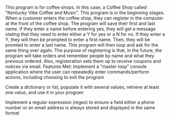 This program is for coffee shops. In this case, a Coffee Shop called "Kentucky Vibe Coffee and Music". This program is in the beginning stages. When a customer enters the coffee shop, they can register in the computer at the front of the coffee shop. The program will save their first and last name. If they enter a name before entering yes, they will get a message stating that they need to enter either a Y for yes or a N for no. If they enter a Y, they will then be prompted to enter a first name. Then, they will be promted to enter a last name. This program will then loop and ask for the same thing over agaIn. The purpose of regIstering is that, in the future, the program will take orders and remember people by name and what they previous ordered. Also, registeration sets them up to receive coupons and notices via email.
Features Met:
Implement a “master loop” console application where the user can repeatedly enter commands/perform actions, including choosing to exit the program

Create a dictionary or list, populate it with several values, retrieve at least one value, and use it in your program

Implement a regular expression (regex) to ensure a field either a phone number or an email address is always stored and displayed in the same format